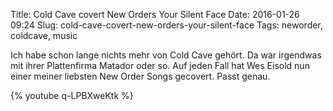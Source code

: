 Title: Cold Cave covert New Orders Your Silent Face
Date: 2016-01-26 09:24
Slug: cold-cave-covert-new-orders-your-silent-face
Tags: neworder, coldcave, music

Ich habe schon lange nichts mehr von Cold Cave gehört. Da war irgendwas mit ihrer Plattenfirma Matador oder so. Auf jeden Fall hat Wes Eisold nun einer meiner liebsten New Order Songs gecovert. Passt genau.

{% youtube q-LPBXweKtk %}
